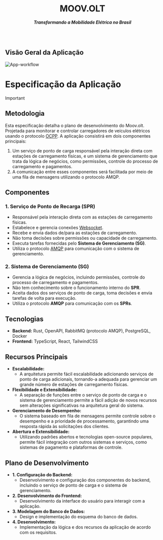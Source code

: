 <div align='center'>

  # MOOV.OLT
  **_Transformando a Mobilidade Elétrica no Brasil_**

</div>

<br>
<br>

## Visão Geral da Aplicação
![App-workflow](https://github.com/FlipSoftware/moov.olt-mvp/assets/66398400/775ec4b7-dde6-4e84-8106-b53760209692)

# Especificação da Aplicação

> [!IMPORTANT] 
> ## Metodologia
> Esta especificação detalha o plano de desenvolvimento do Moov.olt. Projetada para monitorar e controlar carregadores de veículos elétricos usando o protocolo [OCPP](https://en.wikipedia.org/wiki/Open_Charge_Point_Protocol). A aplicação consistirá em dois componentes principais: <br>
> 1. Um serviço de ponto de carga responsável pela interação direta com estações de carregamento físicas, e um sistema de gerenciamento que trata da lógica de negócios, como permissões, controle do processo de carregamento e pagamentos. 
> 2. A comunicação entre esses componentes será facilitada por meio de uma fila de mensagens utilizando o protocolo AMQP.

## Componentes
### 1. Serviço de Ponto de Recarga (SPR)
- Responsável pela interação direta com as estações de carregamento físicas.
- Estabelece e gerencia conexões [Websocket](https://pt.wikipedia.org/wiki/WebSocket).
- Recebe e envia dados de/para as estações de carregamento.
- Não toma decisões sobre permissões ou capacidade de carregamento.
- Executa tarefas fornecidas pelo **Sistema de Gerenciamento (SG)**.
- Utiliza o protocolo [AMQP](https://pt.wikipedia.org/wiki/Advanced_Message_Queuing_Protocol) para comunicação com o sistema de gerenciamento.

### 2. Sistema de Gerenciamento (SG)
- Gerencia a lógica de negócios, incluindo permissões, controle do processo de carregamento e pagamentos.
- Não tem conhecimento sobre o funcionamento interno do **SPR**.
- Aceita dados dos serviços de ponto de carga, toma decisões e envia tarefas de volta para execução.
- Utiliza o protocolo **AMQP** para comunicação com os **SPRs**.

## Tecnologias
- **Backend:** Rust, OpenAPI, RabbitMQ (protocolo AMQP), PostgreSQL, Docker
- **Frontend:** TypeScript, React, TailwindCSS

## Recursos Principais
- **Escalabilidade:** 
  - A arquitetura permite fácil escalabilidade adicionando serviços de ponto de carga adicionais, tornando-a adequada para gerenciar um grande número de estações de carregamento físicas.
- **Flexibilidade e Extensibilidade:** 
  - A separação de funções entre o serviço de ponto de carga e o sistema de gerenciamento permite a fácil adição de novos recursos sem alterações significativas na arquitetura geral do sistema.
- **Gerenciamento de Desempenho:**
  - O sistema baseado em fila de mensagens permite controle sobre o desempenho e a prioridade de processamento, garantindo uma resposta rápida às solicitações dos clientes.
- **Abertura e Extensibilidade:**
  - Utilizando padrões abertos e tecnologias open-source populares, permite fácil integração com outros sistemas e serviços, como sistemas de pagamento e plataformas de controle.

## Plano de Desenvolvimento
- **1. Configuração do Backend:**
  -  Desenvolvimento e configuração dos componentes do backend, incluindo o serviço de ponto de carga e o sistema de gerenciamento.
- **2. Desenvolvimento do Frontend:**
  -  Desenvolvimento da interface do usuário para interagir com a aplicação.
- **3. Modelagem do Banco de Dados:**
  -  Design e implementação do esquema do banco de dados.
- **4. Desenvolvimento:**
  -  Implementação da lógica e dos recursos da aplicação de acordo com os requisitos.
